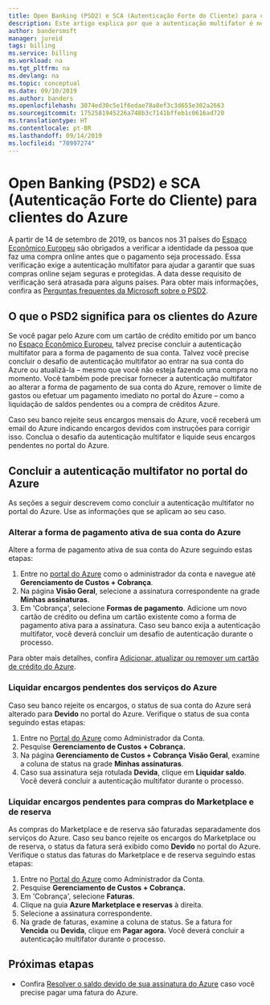 ```yaml
---
title: Open Banking (PSD2) e SCA (Autenticação Forte do Cliente) para clientes do Azure
description: Este artigo explica por que a autenticação multifator é necessária para algumas compras do Azure e como concluir a autenticação.
author: bandersmsft
manager: jureid
tags: billing
ms.service: billing
ms.workload: na
ms.tgt_pltfrm: na
ms.devlang: na
ms.topic: conceptual
ms.date: 09/10/2019
ms.author: banders
ms.openlocfilehash: 3074ed30c5e1f6edae78a8ef3c3d655e302a2663
ms.sourcegitcommit: 1752581945226a748b3c7141bffeb1c0616ad720
ms.translationtype: HT
ms.contentlocale: pt-BR
ms.lasthandoff: 09/14/2019
ms.locfileid: "70997274"
---
```

# <a name="open-banking-psd2-and-strong-customer-authentication-sca-for-azure-customers"></a>Open Banking (PSD2) e SCA (Autenticação Forte do Cliente) para clientes do Azure

A partir de 14 de setembro de 2019, os bancos nos 31 países do [Espaço Econômico Europeu](https://en.wikipedia.org/wiki/European_Economic_Area) são obrigados a verificar a identidade da pessoa que faz uma compra online antes que o pagamento seja processado. Essa verificação exige a autenticação multifator para ajudar a garantir que suas compras online sejam seguras e protegidas. A data desse requisito de verificação será atrasada para alguns países. Para obter mais informações, confira as [Perguntas frequentes da Microsoft sobre o PSD2](https://support.microsoft.com/en-us/help/4517854?preview).

## <a name="what-psd2-means-for-azure-customers"></a>O que o PSD2 significa para os clientes do Azure

Se você pagar pelo Azure com um cartão de crédito emitido por um banco no [Espaço Econômico Europeu](https://en.wikipedia.org/wiki/European_Economic_Area), talvez precise concluir a autenticação multifator para a forma de pagamento de sua conta. Talvez você precise concluir o desafio de autenticação multifator ao entrar na sua conta do Azure ou atualizá-la – mesmo que você não esteja fazendo uma compra no momento. Você também pode precisar fornecer a autenticação multifator ao alterar a forma de pagamento de sua conta do Azure, remover o limite de gastos ou efetuar um pagamento imediato no portal do Azure – como a liquidação de saldos pendentes ou a compra de créditos Azure.

Caso seu banco rejeite seus encargos mensais do Azure, você receberá um email do Azure indicando encargos devidos com instruções para corrigir isso. Conclua o desafio da autenticação multifator e liquide seus encargos pendentes no portal do Azure.

## <a name="complete-multi-factor-authentication-in-the-azure-portal"></a>Concluir a autenticação multifator no portal do Azure

As seções a seguir descrevem como concluir a autenticação multifator no portal do Azure. Use as informações que se aplicam ao seu caso.

### <a name="change-the-active-payment-method-of-your-azure-account"></a>Alterar a forma de pagamento ativa de sua conta do Azure

Altere a forma de pagamento ativa de sua conta do Azure seguindo estas etapas:

1. Entre no [portal do Azure](https://portal.azure.com) como o administrador da conta e navegue até **Gerenciamento de Custos + Cobrança**.
2. Na página **Visão Geral**, selecione a assinatura correspondente na grade **Minhas assinaturas**.
3. Em 'Cobrança', selecione **Formas de pagamento**. Adicione um novo cartão de crédito ou defina um cartão existente como a forma de pagamento ativa para a assinatura. Caso seu banco exija a autenticação multifator, você deverá concluir um desafio de autenticação durante o processo.

Para obter mais detalhes, confira [Adicionar, atualizar ou remover um cartão de crédito do Azure](billing-how-to-change-credit-card.md).

### <a name="settle-outstanding-charges-for-azure-services"></a>Liquidar encargos pendentes dos serviços do Azure

Caso seu banco rejeite os encargos, o status de sua conta do Azure será alterado para **Devido** no portal do Azure. Verifique o status de sua conta seguindo estas etapas:

1. Entre no [Portal do Azure](https://portal.azure.com/) como Administrador da Conta.
2. Pesquise **Gerenciamento de Custos + Cobrança.**
3. Na página **Gerenciamento de Custos + Cobrança** **Visão Geral**, examine a coluna de status na grade **Minhas assinaturas**.
4. Caso sua assinatura seja rotulada **Devida**, clique em **Liquidar saldo**. Você deverá concluir a autenticação multifator durante o processo.

### <a name="settle-outstanding-charges-for-marketplace-and-reservation-purchases"></a>Liquidar encargos pendentes para compras do Marketplace e de reserva

As compras do Marketplace e de reserva são faturadas separadamente dos serviços do Azure. Caso seu banco rejeite os encargos do Marketplace ou de reserva, o status da fatura será exibido como **Devido** no portal do Azure. Verifique o status das faturas do Marketplace e de reserva seguindo estas etapas:

1. Entre no [Portal do Azure](https://portal.azure.com/) como Administrador da Conta.
2. Pesquise **Gerenciamento de Custos + Cobrança.**
3. Em 'Cobrança', selecione **Faturas**.
4. Clique na guia **Azure Marketplace e reservas** à direita.
5. Selecione a assinatura correspondente.
6. Na grade de faturas, examine a coluna de status. Se a fatura for **Vencida** ou **Devida**, clique em **Pagar agora.** Você deverá concluir a autenticação multifator durante o processo.

## <a name="next-steps"></a>Próximas etapas
- Confira [Resolver o saldo devido de sua assinatura do Azure](billing-azure-subscription-past-due-balance.md) caso você precise pagar uma fatura do Azure.
